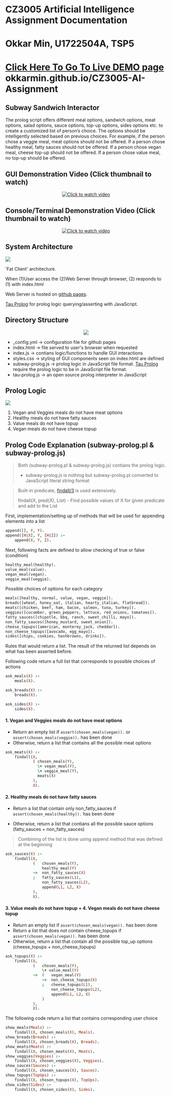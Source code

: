 # CZ3005 Artificial Intelligence Assignment Documentation

# Okkar Min, U1722504A, TSP5

# [Click Here To Go To Live DEMO page](http://okkarmin.github.io/CZ3005-AI-Assignment) okkarmin.github.io/CZ3005-AI-Assignment

## Subway Sandwich Interactor

The prolog script offers different meal options, sandwich options, meat options, salad options, sauce options, top-up options, sides options etc. to create a customized list of person’s choice. The options should be intelligently selected based on previous choices. For example, if the person chose a veggie meal, meat options should not be offered. If a person chose healthy meal, fatty sauces should not be offered. If a person chose vegan meal, cheese top-up should not be offered. If a person chose value meal, no top-up should be offered.

## GUI Demonstration Video (Click thumbnail to watch)

<div align="center">
  <a href="https://www.youtube.com/watch?v=IymSPJiq6sw">
  <img src="https://img.youtube.com/vi/IymSPJiq6sw/0.jpg" alt="Click to watch video">
  </a>
</div>

## Console/Terminal Demonstration Video (Click thumbnail to watch)

<div align="center">
  <a href="https://www.youtube.com/watch?v=TaL-HkMUmfk">
  <img src="https://img.youtube.com/vi/TaL-HkMUmfk/0.jpg" alt="Click to watch video">
  </a>
</div>

## System Architecture

![](client_server_architecture.jpg)

'Fat Client' architecture.

When (1)User access the (2)Web Server through browser, (2) responds to (1) with index.html

Web Server is hosted on [github pages](https://pages.github.com).

[Tau Prolog](http://tau-prolog.org) for prolog logic querying/asserting with JavaScript.

## Directory Structure

<div align="center">
  <img src="directory_structure.png">
</div>

- \_config.yml → configuration file for github pages
- index.html → file served to user's browser when requested
- index.js → contians logic/functions to handle GUI interactions
- styles.css → styling of GUI components seen on index.html are defined
- subway-prolog.js → prolog logic in JavaScript file format. [Tau Prolog](http://tau-prolog.org) require the prolog logic to be in JavaScript file format.
- tau-prolog.js → an open source prolog interpreter in JavaScript

## Prolog Logic

![](prolog_logic.png)

1. Vegan and Veggies meals do not have meat options
2. Healthy meals do not have fatty sauces
3. Value meals do not have topup
4. Vegan meals do not have cheese topup

## Prolog Code Explanation (subway-prolog.pl & subway-prolog.js)

> Both (subway-prolog.pl & subway-prolog.js) contians the prolog logic.
>
> - subway-prolog.js is nothing but subway-prolog.pl converted to JavaScript literal string format

> Built-in predicate, [findall/3](https://www.swi-prolog.org/pldoc/man?predicate=findall/3) is used extensively.
>
> findall(X, pred(X), List) - Find possible values of X for given predicate and add to the List

First, implementation/setting up of methods that will be used for appending elements into a list

```prolog
append([], Y, Y).
append([H|X], Y, [H|Z]) :-
    append(X, Y, Z).
```

Next, following facts are defined to allow checking of true or false (condition)

```prolog
healthy_meal(healthy).
value_meal(value).
vegan_meal(vegan).
veggie_meal(veggie).
```

Possible choices of options for each category

```prolog
meals([healthy, normal, value, vegan, veggie]).
breads([wheat, honey_oat, italian, hearty_italian, flatbread]).
meats([chicken, beef, ham, bacon, salmon, tuna, turkey]).
veggies([cucumber, green_peppers, lettuce, red_onions, tomatoes]).
fatty_sauces([chipotle, bbq, ranch, sweet_chilli, mayo]).
non_fatty_sauces([honey_mustard, sweet_onion]).
cheese_topups([american, monterey_jack, cheddar]).
non_cheese_topups([avocado, egg_mayo]).
sides([chips, cookies, hashbrowns, drinks]).
```

Rules that would return a list. The result of the returned list depends on what has been asserted before.

Following code return a full list that corresponds to possible choices of actions

```prolog
ask_meals(X) :-
    meals(X).

ask_breads(X) :-
    breads(X).

ask_sides(X) :-
    sides(X).
```

#### 1. Vegan and Veggies meals do not have meat options

- Return an empty list if `assert(chosen_meals(vegan)).` or `assert(chosen_meals(veggie)).` has been done
- Otherwise, return a list that contains all the possible meat options

```prolog
ask_meats(X) :-
    findall(X,
            ( chosen_meals(Y),
              \+ vegan_meal(Y),
              \+ veggie_meal(Y),
              meats(X)
            ),
            X).
```

#### 2. Healthy meals do not have fatty sauces

- Return a list that contain only non_fatty_sauces if `assert(chosen_meals(healthy)).` has been done

- Otherwise, return a list that contians all the possible sauce options (fatty_sauces + non_fatty_sauces)

> Combining of the list is done using append method that was defined at the beginning

```prolog
ask_sauces(X) :-
    findall(X,
            (   chosen_meals(Y),
                healthy_meal(Y)
            ->  non_fatty_sauces(X)
            ;   fatty_sauces(L1),
                non_fatty_sauces(L2),
                append(L1, L2, X)
            ),
            X).
```

#### 3. Value meals do not have topup + 4. Vegan meals do not have cheese topup

- Return an empty list if `assert(chosen_meals(vegan)).` has been done
- Return a list that does not contain cheese_topups if `assert(chosen_meals(vegan)).` has been done
- Otherwise, return a list that contain all the possible top_up options (cheese_topups + non_cheese_topups)

```prolog
ask_topups(X) :-
    findall(X,
            (   chosen_meals(Y),
                \+ value_meal(Y)
            ->  (   vegan_meal(Y)
                ->  non_cheese_topups(X)
                ;   cheese_topups(L1),
                    non_cheese_topups(L2),
                    append(L1, L2, X)
                )
            ),
            X).
```

The following code return a list that contains corresponding user choice

```prolog
show_meals(Meals) :-
    findall(X, chosen_meals(X), Meals).
show_breads(Breads) :-
    findall(X, chosen_breads(X), Breads).
show_meats(Meats) :-
    findall(X, chosen_meats(X), Meats).
show_veggies(Veggies) :-
    findall(X, chosen_veggies(X), Veggies).
show_sauces(Sauces) :-
    findall(X, chosen_sauces(X), Sauces).
show_topups(TopUps) :-
    findall(X, chosen_topups(X), TopUps).
show_sides(Sides) :-
    findall(X, chosen_sides(X), Sides).
```
